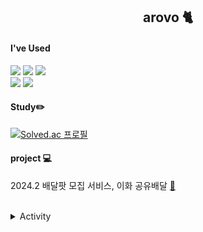 <div align = "center">
  
  ## arovo 🐈

</div>

<div>
  
  #### I've Used
  
  <img src="https://img.shields.io/badge/java-007396?&style=flat-square&logo=java&logoColor=white" />
  <img src="https://img.shields.io/badge/spring-%236DB33F.svg?&style=flat-square&logo=spring&logoColor=white" />
  <img src="https://img.shields.io/badge/C++-00599C?&style=flat-square&logo=C%2B%2B&logoColor=white"/>
  <br>
  <img src="https://img.shields.io/badge/VisualStudioCode-007ACC?&style=flat-square&logo=visual%20studio%20code&logoColor=white" />
  <img src="https://img.shields.io/badge/IntelliJ-000000?&style=flat-square&logo=intellij%20idea&logoColor=white" />
  
  
</div>

<div>
  
 #### Study✏️
 
[![Solved.ac
프로필](http://mazassumnida.wtf/api/mini/generate_badge?boj=arovo)](https://solved.ac/arovo)


</div>

<div>
  
 #### project 💻

 2024.2 배달팟 모집 서비스, 이화 공유배달 [🔗]( https://github.com/gyesswhat/groupproject3)

</div>

<br>

<details>
<summary>Activity</summary>
<div markdown="1">
  
|기간|활동|기수|
|:-:|-:|:-|
|<sub>2024.03 ~ 24.12</sub> | 교내 알고리즘 동아리 **EDOC** | 17기 |
|<sub>2022.09 ~ 25.08</sub>| 교내 컴퓨터 동아리 **ECC** | 47기 |

</div>
</details>

